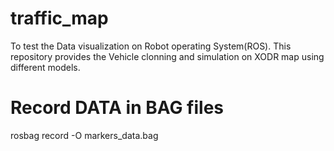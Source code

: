 # traffic_map
To test the Data visualization on Robot operating System(ROS).
This repository provides the Vehicle clonning and simulation on XODR map using different models.


# Record DATA in BAG files
rosbag record -O markers_data.bag
